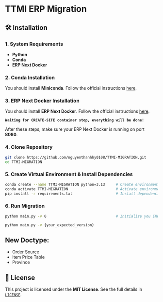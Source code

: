 # TTMI ERP Migration

## 🛠️ Installation

### 1. System Requirements
- **Python**
- **Conda**
- **ERP Next Docker**

### 2. Conda Installation
You should install **Miniconda**. Follow the official instructions [here](https://docs.conda.io/en/latest/miniconda.html).

### 3. ERP Next Docker Installation
You should install **ERP Next Docker**. Follow the official instructions [here](https://github.com/frappe/frappe_docker).

**`Waiting for CREATE-SITE container stop, everything will be done!`**

After these steps, make sure your ERP Next Docker is running on port **8080**.

### 4. Clone Repository
```bash
git clone https://github.com/nguyenthanhhy0108/TTMI-MIGRATION.git
cd TTMI-MIGRATION
```

### 5. Create Virtual Environment & Install Dependencies
```bash
conda create --name TTMI-MIGRATION python=3.13     # Create environment
conda activate TTMI-MIGRATION                      # Activate environment
pip install -r requirements.txt                    # Install dependencies
```

### 6. Run Migration

```bash
python main.py -v 0                                # Initialize you ERP-NEXT version
```

```bash
python main.py -v {your_expected_version}
```

## New Doctype:
- Order Source
- Item Price Table
- Province

## 📜 License
This project is licensed under the **MIT License**. See the full details in [`LICENSE`](LICENSE).

